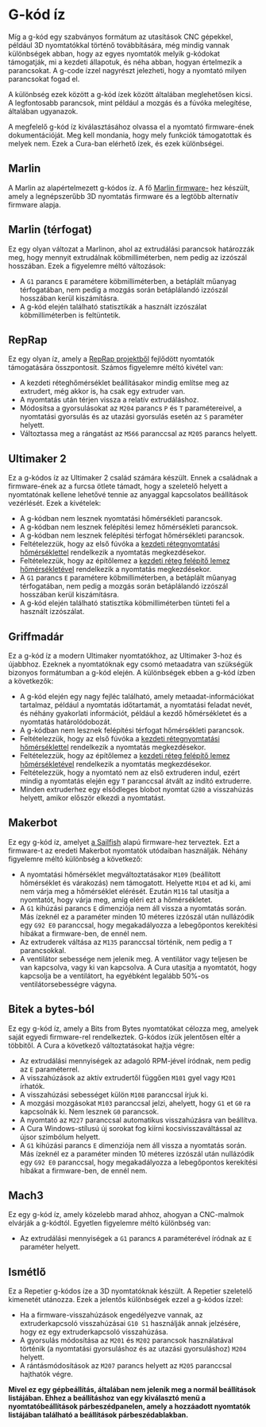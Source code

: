 # G-kód íz

Míg a g-kód egy szabványos formátum az utasítások CNC gépekkel, például 3D nyomtatókkal történő továbbítására, még mindig vannak különbségek abban, hogy az egyes nyomtatók melyik g-kódokat támogatják, mi a kezdeti állapotuk, és néha abban, hogyan értelmezik a parancsokat. A g-code ízzel nagyrészt jelezheti, hogy a nyomtató milyen parancsokat fogad el.

A különbség ezek között a g-kód ízek között általában meglehetősen kicsi. A legfontosabb parancsok, mint például a mozgás és a fúvóka melegítése, általában ugyanazok.

A megfelelő g-kód íz kiválasztásához olvassa el a nyomtató firmware-ének dokumentációját. Meg kell mondania, hogy mely funkciók támogatottak és melyek nem. Ezek a Cura-ban elérhető ízek, és ezek különbségei.

## Marlin

A Marlin az alapértelmezett g-kódos íz. A fő [Marlin firmware-](https://marlinfw.org/) hez készült, amely a legnépszerűbb 3D nyomtatás firmware és a legtöbb alternatív firmware alapja.

## Marlin (térfogat)

Ez egy olyan változat a Marlinon, ahol az extrudálási parancsok határozzák meg, hogy mennyit extrudálnak köbmilliméterben, nem pedig az izzószál hosszában. Ezek a figyelemre méltó változások:

- A `G1` parancs `E` paramétere köbmilliméterben, a betáplált műanyag térfogatában, nem pedig a mozgás során betáplálandó izzószál hosszában kerül kiszámításra.
- A g-kód elején található statisztikák a használt izzószálat köbmilliméterben is feltüntetik.

## RepRap

Ez egy olyan íz, amely a [RepRap projektből](https://reprap.org/wiki/RepRap) fejlődött nyomtatók támogatására összpontosít. Számos figyelemre méltó kivétel van:

- A kezdeti réteghőmérséklet beállításakor mindig említse meg az extrudert, még akkor is, ha csak egy extruder van.
- A nyomtatás után térjen vissza a relatív extrudáláshoz.
- Módosítsa a gyorsulásokat az `M204` parancs `P` és `T` paramétereivel, a nyomtatási gyorsulás és az utazási gyorsulás esetén az `S` paraméter helyett.
- Változtassa meg a rángatást az `M566` paranccsal az `M205` parancs helyett.

## Ultimaker 2

Ez a g-kódos íz az Ultimaker 2 család számára készült. Ennek a családnak a firmware-ének az a furcsa ötlete támadt, hogy a szeletelő helyett a nyomtatónak kellene lehetővé tennie az anyaggal kapcsolatos beállítások vezérlését. Ezek a kivételek:

- A g-kódban nem lesznek nyomtatási hőmérsékleti parancsok.
- A g-kódban nem lesznek felépítési lemez hőmérsékleti parancsok.
- A g-kódban nem lesznek felépítési térfogat hőmérsékleti parancsok.
- Feltételezzük, hogy az első fúvóka a [kezdeti rétegnyomtatási hőmérséklettel](../material/material_print_temperature_layer_0.md) rendelkezik a nyomtatás megkezdésekor.
- Feltételezzük, hogy az építőlemez a [kezdeti réteg felépítő lemez hőmérsékletével](../material/material_bed_temperature_layer_0.md) rendelkezik a nyomtatás megkezdésekor.
- A `G1` parancs `E` paramétere köbmilliméterben, a betáplált műanyag térfogatában, nem pedig a mozgás során betáplálandó izzószál hosszában kerül kiszámításra.
- A g-kód elején található statisztika köbmilliméterben tünteti fel a használt izzószálat.

## Griffmadár

Ez a g-kód íz a modern Ultimaker nyomtatókhoz, az Ultimaker 3-hoz és újabbhoz. Ezeknek a nyomtatóknak egy csomó metaadatra van szükségük bizonyos formátumban a g-kód elején. A különbségek ebben a g-kód ízben a következők:

- A g-kód elején egy nagy fejléc található, amely metaadat-információkat tartalmaz, például a nyomtatás időtartamát, a nyomtatási feladat nevét, és néhány gyakorlati információt, például a kezdő hőmérsékletet és a nyomtatás határolódobozát.
- A g-kódban nem lesznek felépítési térfogat hőmérsékleti parancsok.
- Feltételezzük, hogy az első fúvóka a [kezdeti rétegnyomtatási hőmérséklettel](../material/material_print_temperature_layer_0.md) rendelkezik a nyomtatás megkezdésekor.
- Feltételezzük, hogy az építőlemez a [kezdeti réteg felépítő lemez hőmérsékletével](../material/material_bed_temperature_layer_0.md) rendelkezik a nyomtatás megkezdésekor.
- Feltételezzük, hogy a nyomtató nem az első extruderen indul, ezért mindig a nyomtatás elején egy `T` paranccsal átvált az indító extruderre.
- Minden extruderhez egy elsődleges blobot nyomtat `G280` a visszahúzás helyett, amikor először elkezdi a nyomtatást.

## Makerbot

Ez egy g-kód íz, amelyet [a Sailfish](https://www.sailfishfirmware.com/) alapú firmware-hez terveztek. Ezt a firmware-t az eredeti Makerbot nyomtatók utódaiban használják. Néhány figyelemre méltó különbség a következő:

- A nyomtatási hőmérséklet megváltoztatásakor `M109` (beállított hőmérséklet és várakozás) nem támogatott. Helyette `M104` et ad ki, ami nem várja meg a hőmérséklet elérését. Ezután `M116` tal utasítja a nyomtatót, hogy várja meg, amíg eléri ezt a hőmérsékletet.
- A `G1` kihúzási parancs `E` dimenziója nem áll vissza a nyomtatás során. Más ízeknél ez a paraméter minden 10 méteres izzószál után nullázódik egy `G92 E0` paranccsal, hogy megakadályozza a lebegőpontos kerekítési hibákat a firmware-ben, de ennél nem.
- Az extruderek váltása az `M135` paranccsal történik, nem pedig a `T` parancsokkal.
- A ventilátor sebessége nem jelenik meg. A ventilátor vagy teljesen be van kapcsolva, vagy ki van kapcsolva. A Cura utasítja a nyomtatót, hogy kapcsolja be a ventilátort, ha egyébként legalább 50%-os ventilátorsebességre vágyna.

## Bitek a bytes-ból

Ez egy g-kód íz, amely a Bits from Bytes nyomtatókat célozza meg, amelyek saját egyedi firmware-rel rendelkeztek. G-kódos ízük jelentősen eltér a többitől. A Cura a következő változtatásokat hajtja végre:

- Az extrudálási mennyiségek az adagoló RPM-jével íródnak, nem pedig az `E` paraméterrel.
- A visszahúzások az aktív extrudertől függően `M101` gyel vagy `M201` írhatók.
- A visszahúzási sebességet külön `M108` paranccsal írjuk ki.
- A mozgási mozgásokat `M103` paranccsal jelzi, ahelyett, hogy `G1` et `G0` ra kapcsolnák ki. Nem lesznek `G0` parancsok.
- A nyomtató az `M227` paranccsal automatikus visszahúzásra van beállítva.
- A Cura Windows-stílusú új sorokat fog kiírni kocsivisszaváltással az újsor szimbólum helyett.
- A `G1` kihúzási parancs `E` dimenziója nem áll vissza a nyomtatás során. Más ízeknél ez a paraméter minden 10 méteres izzószál után nullázódik egy `G92 E0` paranccsal, hogy megakadályozza a lebegőpontos kerekítési hibákat a firmware-ben, de ennél nem.

## Mach3

Ez egy g-kód íz, amely közelebb marad ahhoz, ahogyan a CNC-malmok elvárják a g-kódtól. Egyetlen figyelemre méltó különbség van:

- Az extrudálási mennyiségek a `G1` parancs `A` paraméterével íródnak az `E` paraméter helyett.

## Ismétlő

Ez a Repetier g-kódos íze a 3D nyomtatóknak készült. A Repetier szeletelő kimenetét utánozza. Ezek a jelentős különbségek ezzel a g-kódos ízzel:

- Ha a firmware-visszahúzások engedélyezve vannak, az extruderkapcsoló visszahúzásai `G10 S1` használják annak jelzésére, hogy ez egy extruderkapcsoló visszahúzása.
- A gyorsulás módosítása az `M201` és `M202` parancsok használatával történik (a nyomtatási gyorsuláshoz és az utazási gyorsuláshoz) `M204` helyett.
- A rántásmódosítások az `M207` parancs helyett az `M205` paranccsal hajthatók végre.

**Mivel ez egy gépbeállítás, általában nem jelenik meg a normál beállítások listájában. Ehhez a beállításhoz van egy kiválasztó menü a nyomtatóbeállítások párbeszédpanelen, amely a hozzáadott nyomtatók listájában található a beállítások párbeszédablakban.**
